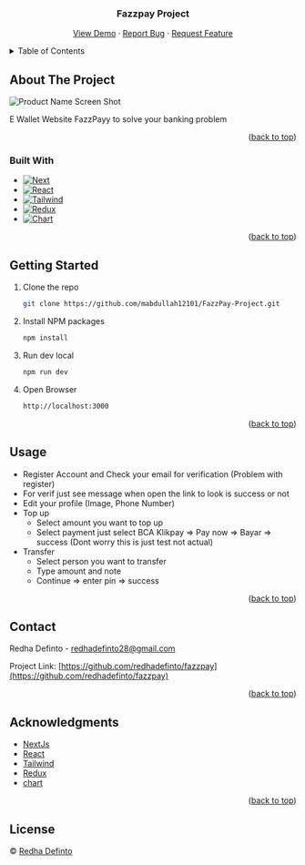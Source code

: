 <div align="center">
<h3 align="center">Fazzpay Project</h3>

  <p align="center">
    <a href="https://fazzpay-project.vercel.app">View Demo</a>
    ·
    <a href="https://github.com/redhadefinto/fazzpay/issues">Report Bug</a>
    ·
    <a href="https://github.com/redhadefinto/fazzpay/pulls">Request Feature</a>
  </p>
</div>

<!-- TABLE OF CONTENTS -->
<details>
  <summary>Table of Contents</summary>
  <ol>
    <li>
      <a href="#about-the-project">About The Project</a>
      <ul>
        <li><a href="#built-with">Built With</a></li>
      </ul>
    </li>
    <li>
      <a href="#getting-started">Getting Started</a>
    </li>
    <li><a href="#usage">Usage</a></li>
    <li><a href="#contact">Contact</a></li>
    <li><a href="#acknowledgments">Acknowledgments</a></li>
    <li><a href="#license">License</a></li>
  </ol>
</details>

<!-- ABOUT THE PROJECT -->

## About The Project

![Product Name Screen Shot][product-screenshot]

E Wallet Website FazzPayy to solve your banking problem

<p align="right">(<a href="#readme-top">back to top</a>)</p>

### Built With

- [![Next][Next.js]][Next-url]
- [![React][React.js]][React-url]
- [![Tailwind][Tailwind-CSS]][Tailwind-url]
- [![Redux][Redux]][Redux-url]
- [![Chart][Chart]][Chart-url]

<p align="right">(<a href="#readme-top">back to top</a>)</p>

<!-- GETTING STARTED -->

## Getting Started

1. Clone the repo
   ```sh
   git clone https://github.com/mabdullah12101/FazzPay-Project.git
   ```
2. Install NPM packages
   ```sh
   npm install
   ```
3. Run dev local
   ```sh
   npm run dev
   ```
4. Open Browser
   ```sh
   http://localhost:3000
   ```

<p align="right">(<a href="#readme-top">back to top</a>)</p>

<!-- USAGE EXAMPLES -->

## Usage

- Register Account and Check your email for verification (Problem with register)
- For verif just see message when open the link to look is success or not
- Edit your profile (Image, Phone Number)
- Top up
  - Select amount you want to top up
  - Select payment just select BCA Klikpay => Pay now => Bayar => success (Dont worry this is just test not actual)
- Transfer
  - Select person you want to transfer
  - Type amount and note
  - Continue => enter pin => success

<p align="right">(<a href="#readme-top">back to top</a>)</p>

<!-- CONTACT -->

## Contact

Redha Definto - redhadefinto28@gmail.com

Project Link: [https://github.com/redhadefinto/fazzpay](https://github.com/redhadefinto/fazzpay)

<p align="right">(<a href="#readme-top">back to top</a>)</p>

<!-- ACKNOWLEDGMENTS -->

## Acknowledgments

- [NextJs](https://nextjs.org/)
- [React](https://reactjs.org/)
- [Tailwind](https://tailwindcss.com/)
- [Redux](https://redux.js.org/)
- [chart](https://www.chartjs.org/docs/latest/)

<p align="right">(<a href="#readme-top">back to top</a>)</p>

<!-- LICENSE -->

## License

© [Redha Definto](https://github.com/redhadefinto)

<!-- MARKDOWN LINKS & IMAGES -->
<!-- https://www.markdownguide.org/basic-syntax/#reference-style-links -->

[product-screenshot]: index.png
[Next.js]: https://img.shields.io/badge/next.js-000000?style=for-the-badge&logo=nextdotjs&logoColor=white
[Next-url]: https://nextjs.org/
[React.js]: https://img.shields.io/badge/React-20232A?style=for-the-badge&logo=react&logoColor=61DAFB
[React-url]: https://reactjs.org/
[Tailwind-CSS]: https://img.shields.io/badge/tailwindcss-%2338B2AC.svg?style=for-the-badge&logo=tailwind-css&logoColor=white
[Tailwind-url]: https://tailwindcss.com/
[Redux]: https://img.shields.io/badge/redux-%23593d88.svg?style=for-the-badge&logo=redux&logoColor=white
[Redux-url]: https://redux.js.org/
[Chart]: https://avatars.githubusercontent.com/u/10342521?s=200&v=4
[Chart-url]: https://www.chartjs.org/docs/latest/
